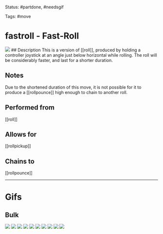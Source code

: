 Status: #partdone, #needsgif

Tags: #move

# fastroll - Fast-Roll
<img src=https://raw.githubusercontent.com/LauraHannah44/Rain-World-Movement/main/Files/fastroll_header.gif>
## Description
This is a version of [[roll]], produced by holding a controller joystick at an angle just below horizontal while rolling. The roll will be considerably faster, and last for a shorter duration.

## Notes
Due to the shortened duration of this move, it is not possible for it to produce a [[rollpounce]] high enough to chain to another roll.

## Performed from
[[roll]]

## Allows for
[[rollpickup]]

## Chains to
[[rollpounce]]

___
# Gifs
## Bulk
<img src=https://raw.githubusercontent.com/LauraHannah44/Rain-World-Movement/main/Files/fastroll_0.gif>
<img src=https://raw.githubusercontent.com/LauraHannah44/Rain-World-Movement/main/Files/fastroll_1.gif>
<img src=https://raw.githubusercontent.com/LauraHannah44/Rain-World-Movement/main/Files/fastroll_2.gif>
<img src=https://raw.githubusercontent.com/LauraHannah44/Rain-World-Movement/main/Files/fastroll_3.gif>
<img src=https://raw.githubusercontent.com/LauraHannah44/Rain-World-Movement/main/Files/fastroll_4.gif>
<img src=https://raw.githubusercontent.com/LauraHannah44/Rain-World-Movement/main/Files/fastroll_5.gif>
<img src=https://raw.githubusercontent.com/LauraHannah44/Rain-World-Movement/main/Files/fastroll_6.gif>
<img src=https://raw.githubusercontent.com/LauraHannah44/Rain-World-Movement/main/Files/fastroll_7.gif>
<img src=https://raw.githubusercontent.com/LauraHannah44/Rain-World-Movement/main/Files/fastroll_8.gif>
<img src=https://raw.githubusercontent.com/LauraHannah44/Rain-World-Movement/main/Files/fastroll_9.gif>
